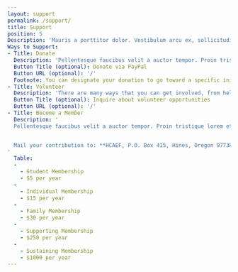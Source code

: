 ```yaml
---
layout: support
permalink: /support/
title: Support
position: 5
Description: 'Mauris a porttitor dolor. Vestibulum arcu ex, sollicitudin sit amet massa ac, pharetra varius felis.'
Ways to Support:
- Title: Donate
  Description: 'Pellentesque faucibus velit a auctor tempor. Proin tristique lorem et est feugiat, non tempus justo sodales. Curabitur dapibus, mauris sed dapibus placerat, felis est consequat elit. Donate via the PayPal button below or mail your contribution to: **HCAEF, P.O. Box 415, Hines, Oregon 97738**.'
  Button Title (optional): Donate via PayPal
  Button URL (optional): '/'
  Footnote: You can designate your donation to go toward a specific initiative, such as the Performing Arts Center, in the "Special Instructions" field on the PayPal form.
- Title: Volunteer
  Description: 'There are many ways that you can get involved, from helping out with refreshments at events to instrument repair and cleaning, to serving on our board or a committee. Get in touch with us and we’ll be happy to get you matched up with an activity or project that suits your skills and interests.'
  Button Title (optional): Inquire about volunteer opportunities
  Button URL (optional): '/'
- Title: Become a Member
  Description: '
  Pellentesque faucibus velit a auctor tempor. Proin tristique lorem et est feugiat, non tempus justo sodales. Curabitur dapibus, mauris sed dapibus placerat, felis est consequat elit.


  Mail your contribution to: **HCAEF, P.O. Box 415, Hines, Oregon 97738.** Include your name, address and email.
'
  Table:
  -
    - Student Membership
    - $5 per year
  -
    - Individual Membership
    - $15 per year
  -
    - Family Membership
    - $30 per year
  -
    - Supporting Membership
    - $250 per year
  -
    - Sustaining Membership
    - $1000 per year
---
```

